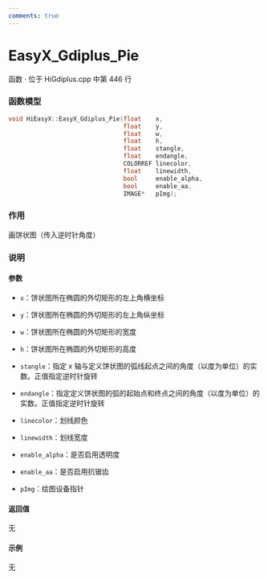 ```yaml
---
comments: true
---
```


# EasyX_Gdiplus_Pie
函数 · 位于 HiGdiplus.cpp 中第 446 行

### 函数模型

```cpp
void HiEasyX::EasyX_Gdiplus_Pie(float  	 x,
		                        float  	 y,
		                        float  	 w,
		                        float  	 h,
		                        float  	 stangle,
		                        float  	 endangle,
		                        COLORREF linecolor,
		                        float  	 linewidth,
		                        bool  	 enable_alpha,
		                        bool  	 enable_aa,
		                        IMAGE*   pImg);
```

### 作用
画饼状图（传入逆时针角度）

### 说明
#### 参数
- `x`：饼状图所在椭圆的外切矩形的左上角横坐标

- `y`：饼状图所在椭圆的外切矩形的左上角纵坐标

- `w`：饼状图所在椭圆的外切矩形的宽度

- `h`：饼状图所在椭圆的外切矩形的高度

- `stangle`：指定 x 轴与定义饼状图的弧线起点之间的角度（以度为单位）的实数。正值指定逆时针旋转

- `endangle`：指定定义饼状图的弧的起始点和终点之间的角度（以度为单位）的实数。正值指定逆时针旋转

- `linecolor`：划线颜色

- `linewidth`：划线宽度

- `enable_alpha`：是否启用透明度

- `enable_aa`：是否启用抗锯齿

- `pImg`：绘图设备指针

#### 返回值
无

#### 示例
无